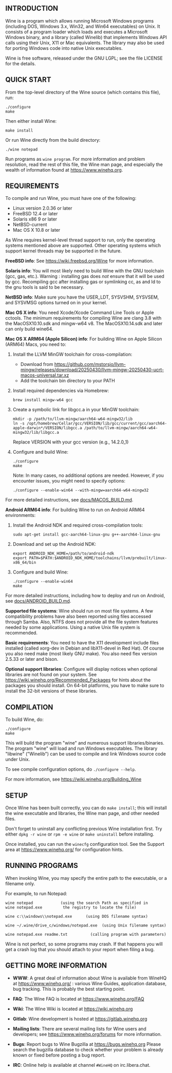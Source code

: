 ## INTRODUCTION

Wine is a program which allows running Microsoft Windows programs
(including DOS, Windows 3.x, Win32, and Win64 executables) on Unix.
It consists of a program loader which loads and executes a Microsoft
Windows binary, and a library (called Winelib) that implements Windows
API calls using their Unix, X11 or Mac equivalents.  The library may also
be used for porting Windows code into native Unix executables.

Wine is free software, released under the GNU LGPL; see the file
LICENSE for the details.


## QUICK START

From the top-level directory of the Wine source (which contains this file),
run:

```
./configure
make
```

Then either install Wine:

```
make install
```

Or run Wine directly from the build directory:

```
./wine notepad
```

Run programs as `wine program`. For more information and problem
resolution, read the rest of this file, the Wine man page, and
especially the wealth of information found at https://www.winehq.org.


## REQUIREMENTS

To compile and run Wine, you must have one of the following:

- Linux version 2.0.36 or later
- FreeBSD 12.4 or later
- Solaris x86 9 or later
- NetBSD-current
- Mac OS X 10.8 or later

As Wine requires kernel-level thread support to run, only the operating
systems mentioned above are supported.  Other operating systems which
support kernel threads may be supported in the future.

**FreeBSD info**:
  See https://wiki.freebsd.org/Wine for more information.

**Solaris info**:
  You will most likely need to build Wine with the GNU toolchain
  (gcc, gas, etc.). Warning : installing gas does *not* ensure that it
  will be used by gcc. Recompiling gcc after installing gas or
  symlinking cc, as and ld to the gnu tools is said to be necessary.

**NetBSD info**:
  Make sure you have the USER_LDT, SYSVSHM, SYSVSEM, and SYSVMSG options
  turned on in your kernel.

**Mac OS X info**:
  You need Xcode/Xcode Command Line Tools or Apple cctools.  The
  minimum requirements for compiling Wine are clang 3.8 with the
  MacOSX10.10.sdk and mingw-w64 v8.  The MacOSX10.14.sdk and later can
  only build wine64.

**Mac OS X ARM64 (Apple Silicon) info**:
  For building Wine on Apple Silicon (ARM64) Macs, you need to:

  1. Install the LLVM MinGW toolchain for cross-compilation:
     - Download from https://github.com/mstorsjo/llvm-mingw/releases/download/20250430/llvm-mingw-20250430-ucrt-macos-universal.tar.xz
     - Add the toolchain bin directory to your PATH

  2. Install required dependencies via Homebrew:
     ```
     brew install mingw-w64 gcc
     ```

  3. Create a symbolic link for libgcc.a in your MinGW toolchain:
     ```
     mkdir -p /path/to/llvm-mingw/aarch64-w64-mingw32/lib
     ln -s /opt/homebrew/Cellar/gcc/VERSION/lib/gcc/current/gcc/aarch64-apple-darwin*/VERSION/libgcc.a /path/to/llvm-mingw/aarch64-w64-mingw32/lib/libgcc.a
     ```
     Replace VERSION with your gcc version (e.g., 14.2.0_1)

  4. Configure and build Wine:
     ```
     ./configure
     make
     ```
     
     Note: In many cases, no additional options are needed. However, if you encounter issues, you might need to specify options:
     ```
     ./configure --enable-win64 --with-mingw=aarch64-w64-mingw32
     ```

  For more detailed instructions, see [docs/MACOS_BUILD.md](docs/MACOS_BUILD.md).

**Android ARM64 info**:
  For building Wine to run on Android ARM64 environments:

  1. Install the Android NDK and required cross-compilation tools:
     ```
     sudo apt-get install gcc-aarch64-linux-gnu g++-aarch64-linux-gnu
     ```

  2. Download and set up the Android NDK:
     ```
     export ANDROID_NDK_HOME=/path/to/android-ndk
     export PATH=$PATH:$ANDROID_NDK_HOME/toolchains/llvm/prebuilt/linux-x86_64/bin
     ```

  3. Configure and build Wine:
     ```
     ./configure --enable-win64
     make
     ```

  For more detailed instructions, including how to deploy and run on Android, see [docs/ANDROID_BUILD.md](docs/ANDROID_BUILD.md).

**Supported file systems**:
  Wine should run on most file systems. A few compatibility problems
  have also been reported using files accessed through Samba. Also,
  NTFS does not provide all the file system features needed by some
  applications.  Using a native Unix file system is recommended.

**Basic requirements**:
  You need to have the X11 development include files installed
  (called xorg-dev in Debian and libX11-devel in Red Hat).
  Of course you also need make (most likely GNU make).
  You also need flex version 2.5.33 or later and bison.

**Optional support libraries**:
  Configure will display notices when optional libraries are not found
  on your system. See https://wiki.winehq.org/Recommended_Packages for
  hints about the packages you should install. On 64-bit platforms,
  you have to make sure to install the 32-bit versions of these
  libraries.


## COMPILATION

To build Wine, do:

```
./configure
make
```

This will build the program "wine" and numerous support libraries/binaries.
The program "wine" will load and run Windows executables.
The library "libwine" ("Winelib") can be used to compile and link
Windows source code under Unix.

To see compile configuration options, do `./configure --help`.

For more information, see https://wiki.winehq.org/Building_Wine


## SETUP

Once Wine has been built correctly, you can do `make install`; this
will install the wine executable and libraries, the Wine man page, and
other needed files.

Don't forget to uninstall any conflicting previous Wine installation
first.  Try either `dpkg -r wine` or `rpm -e wine` or `make uninstall`
before installing.

Once installed, you can run the `winecfg` configuration tool. See the
Support area at https://www.winehq.org/ for configuration hints.


## RUNNING PROGRAMS

When invoking Wine, you may specify the entire path to the executable,
or a filename only.

For example, to run Notepad:

```
wine notepad            (using the search Path as specified in
wine notepad.exe         the registry to locate the file)

wine c:\\windows\\notepad.exe      (using DOS filename syntax)

wine ~/.wine/drive_c/windows/notepad.exe  (using Unix filename syntax)

wine notepad.exe readme.txt          (calling program with parameters)
```

Wine is not perfect, so some programs may crash. If that happens you
will get a crash log that you should attach to your report when filing
a bug.


## GETTING MORE INFORMATION

- **WWW**: A great deal of information about Wine is available from WineHQ at
	https://www.winehq.org/ : various Wine Guides, application database,
	bug tracking. This is probably the best starting point.

- **FAQ**: The Wine FAQ is located at https://www.winehq.org/FAQ

- **Wiki**: The Wine Wiki is located at https://wiki.winehq.org

- **Gitlab**: Wine development is hosted at https://gitlab.winehq.org

- **Mailing lists**:
	There are several mailing lists for Wine users and developers;
	see https://www.winehq.org/forums for more information.

- **Bugs**: Report bugs to Wine Bugzilla at https://bugs.winehq.org
	Please search the bugzilla database to check whether your
	problem is already known or fixed before posting a bug report.

- **IRC**: Online help is available at channel `#WineHQ` on irc.libera.chat.
